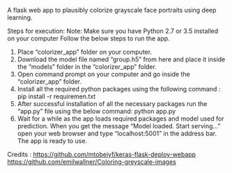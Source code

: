 A flask web app to plausibly colorize grayscale face portraits using deep learning.

Steps for execution: 
Note: Make sure you have Python 2.7 or 3.5 installed on your computer
Follow the below steps to run the app.
1)	Place “colorizer_app” folder on your computer.
2)	Download the model file named “group.h5” from here and place it inside the “models” folder in the “colorizer_app” folder.
3)	Open command prompt on your computer and go inside the “colorizer_app” folder.
4)	Install all the required python packages using the following command :
	pip install -r requiremen.txt
5)	After successful installation of all the necessary packages run the “app.py” file using the below command:
	python app.py
6)	Wait for a while as the app loads required packages and model used for prediction. When you get the message “Model loaded. Start serving…” open your web browser and type “localhost:5001” in the address bar. The app is ready to use. 

Credits : 
https://github.com/mtobeiyf/keras-flask-deploy-webapp
https://github.com/emilwallner/Coloring-greyscale-images
